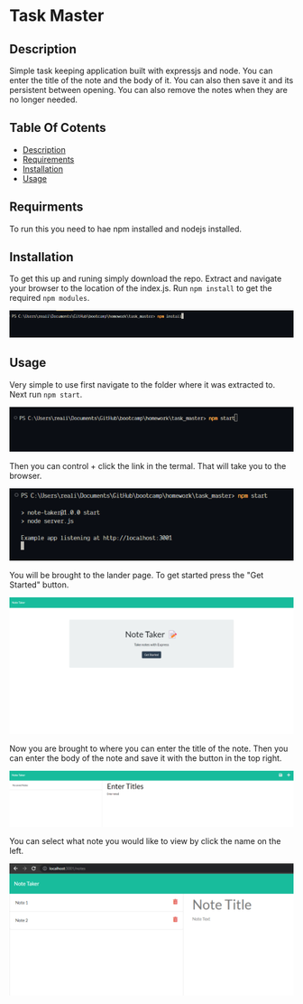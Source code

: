 # Task Master

## Description

Simple task keeping application built with expressjs and node. You can enter the title of the note and the body of it. You can also then save it and its persistent between opening. You can also remove the notes when they are no longer needed.


## Table Of Cotents

- [Description](#description)
- [Requirements](#requirments)
- [Installation](#installation)
- [Usage](#Usage)

## Requirments

To run this you need to hae npm installed and nodejs installed.

## Installation
To get this up and runing simply download the repo. Extract and navigate your browser to the location of the index.js. Run `npm install` to get the required `npm modules`.

![npm](./docs/npminstall.png)

## Usage
Very simple to use first navigate to the folder where it was extracted to. Next run `npm start`.

![Step1](./docs/step1.png)

Then you can control + click the link in the termal. That will take you to the browser.

![step2](./docs/usage.png)

You will be brought to the lander page. To get started press the "Get Started" button.

![step3](./docs/starter.png)


Now you are brought to where you can enter the title of the note. Then you can enter the body of the note and save it with the button in the top right.

![step4](./docs/hwoto.png)

You can select what note you would like to view by click the name on the left.

![step5](./docs/switching.png)

